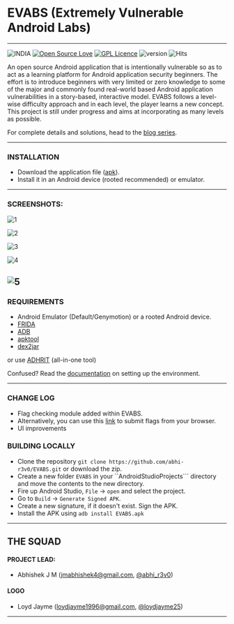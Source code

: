 
# EVABS (Extremely Vulnerable Android Labs)

---

![INDIA](https://img.shields.io/badge/From-India-orange.svg) [![Open Source Love](https://badges.frapsoft.com/os/v2/open-source.svg?v=103)](https://www.github.com/abhi-r3v0/EVABS)  [![GPL Licence](https://badges.frapsoft.com/os/gpl/gpl.png?v=103)](https://www.github.com/abhi-r3v0/EVABS) ![version](https://img.shields.io/badge/version-v1.1-red.svg)
![Hits](https://hitcounter.pythonanywhere.com/count/tag.svg?url=https%3A%2F%2Fgithub.com%2Fabhi-r3v0%2FAdhrit)

An open source Android application that is intentionally vulnerable so as to act as a learning platform for Android application security beginners. The effort is to introduce beginners with very limited or zero knowledge to some of the major and commonly found real-world based Android application vulnerabilities in a story-based, interactive model. EVABS follows a level-wise difficulty approach and in each level, the player learns a new concept. This project is still under progress and aims at incorporating as many levels as possible.

For complete details and solutions, head to the [blog series](https://www.hawkspawn.com/blog/getting-started-with-evabs/).

---

### INSTALLATION

* Download the application file ([apk](https://github.com/abhi-r3v0/EVABS/blob/master/EVABSv1.1.apk)).
* Install it in an Android device (rooted recommended) or emulator.

---

### SCREENSHOTS:

![1](docs/images/ss1.jpg)

![2](docs/images/newui.jpg)

![3](docs/images/ss2.jpg)

![4](docs/images/ss3.jpg)

![5](docs/images/flagcheck.jpg)
---

### REQUIREMENTS

* Android Emulator (Default/Genymotion) or a rooted Android device.
* [FRIDA](https://frida.re/)
* [ADB](https://www.xda-developers.com/install-adb-windows-macos-linux/)
* [apktool](https://ibotpeaches.github.io/Apktool/)
* [dex2jar](https://github.com/pxb1988/dex2jar)

or use [ADHRIT](https://github.com/abhi-r3v0/Adhrit) (all-in-one tool)

Confused? Read the [documentation](https://github.com/abhi-r3v0/EVABS/wiki/Getting-Started-With-EVABS) on setting up the environment.

---

### CHANGE LOG

* Flag checking module added within EVABS.
* Alternatively, you can use this [link](https://www.neoonsec.com/evabs/verify.php) to submit flags from your browser.
* UI improvements

### BUILDING LOCALLY

* Clone the repository ```git clone https://github.com/abhi-r3v0/EVABS.git``` or download the zip.
* Create a new folder ```EVABS``` in your ``AndroidStudioProjects``` directory and move the contents to the new directory.
* Fire up Android Studio, ```File``` -> ```open``` and select the project.
* Go to ```Build``` -> ```Generate Signed APK```.
* Create a new signature, if it doesn't exist. Sign the APK.
* Install the APK using ```adb install EVABS.apk```

---

## THE SQUAD

#### PROJECT LEAD:

* Abhishek J M (jmabhishek4@gmail.com, [@abhi_r3v0](https://www.hawkspawn.com/))

#### LOGO

* Loyd Jayme (loydjayme1996@gmail.com, [@loydjayme25](https://github.com/loydjayme25))

---


